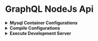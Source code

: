 # GraphQL NodeJs Api

<details><summary><strong>
Mysql Container Configurations
</strong></summary>

##### Create Docker instance of Mysql

```docker run --name graphqldb -e MYSQL_ROOT_PASSWORD=root -p 3306:3306 mysql:latest```

##### Execute Docker Mysql

```docker exec -it graphqldb mysql -u root -p```

##### Create Database

```create database database_development;```

</details>

<details><summary><strong>
Compile Configurations
</strong></summary>

```npm run gulp```
</details>

<details><summary><strong>
Execute Development Server
</strong></summary>

```npm run dev```
</details>
